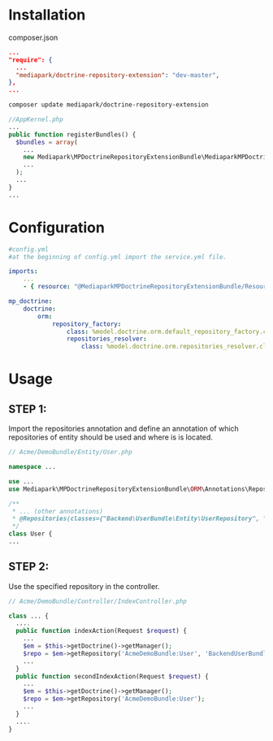 # Installation

composer.json
```json
...
"require": {
  ...
  "mediapark/doctrine-repository-extension": "dev-master",
},
...
```

```sh
composer update mediapark/doctrine-repository-extension
```

```php
//AppKernel.php
...
public function registerBundles() {
  $bundles = array(
    ...
    new Mediapark\MPDoctrineRepositoryExtensionBundle\MediaparkMPDoctrineRepositoryExtensionBundle(),
    ...
  );
  ...
}
...
```

# Configuration

```yaml
#config.yml
#at the beginning of config.yml import the service.yml file.

imports:
    ...
    - { resource: "@MediaparkMPDoctrineRepositoryExtensionBundle/Resources/config/services.yml" }

mp_doctrine: 
    doctrine: 
        orm: 
            repository_factory: 
                class: %model.doctrine.orm.default_repository_factory.class% 
                repositories_resolver: 
                    class: %model.doctrine.orm.repositories_resolver.class%
```

# Usage

STEP 1:
--------
Import the repositories annotation and define an annotation of which repositories of entity should be used and where is is located.

```php
// Acme/DemoBundle/Entity/User.php

namespace ...

use ...
use Mediapark\MPDoctrineRepositoryExtensionBundle\ORM\Annotations\Repositories;

/**
 * ... (other annotations)
 * @Repositories(classes={"Backend\UserBundle\Entity\UserRepository", "Api\UserBundle\Entity\UserRepository"})
 */
class User {
...  

```

STEP 2:
--------
Use the specified repository in the controller.

```php
// Acme/DemoBundle/Controller/IndexController.php

class ... {
  ....
  public function indexAction(Request $request) {
    ...
    $em = $this->getDoctrine()->getManager();
    $repo = $em->getRepository('AcmeDemoBundle:User', 'BackendUserBundle');
    ...
  }
  public function secondIndexAction(Request $request) {
    ...
    $em = $this->getDoctrine()->getManager();
    $repo = $em->getRepository('AcmeDemoBundle:User');
    ...
  }
  ....
}

```